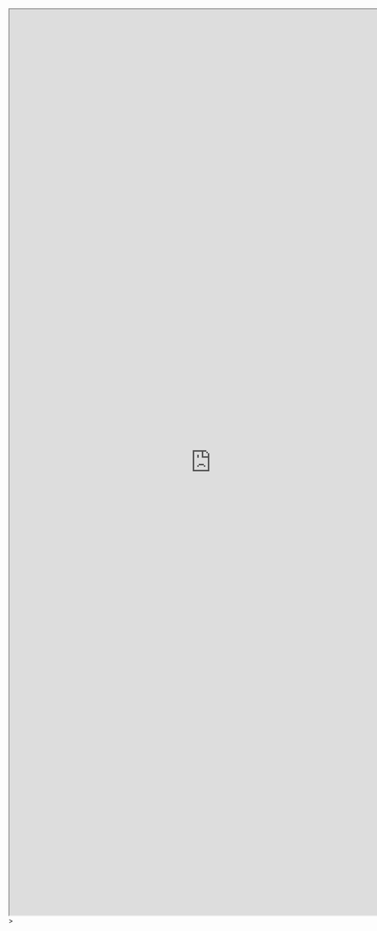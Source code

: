 <iframe
	src="https://www.pbtech.co.nz/product/KEYWCM4542612/Wacom-Cintiq-22-22-Creative-Pen-DisplayFull-HD"
	height=1800
	width=800
	></iframe>
	>